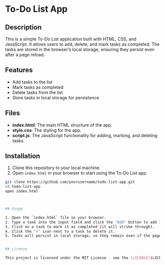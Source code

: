 # To-Do List App

## Description

This is a simple To-Do List application built with HTML, CSS, and JavaScript. It allows users to add, delete, and mark tasks as completed. The tasks are stored in the browser’s local storage, ensuring they persist even after a page reload.

## Features

- Add tasks to the list
- Mark tasks as completed
- Delete tasks from the list
- Store tasks in local storage for persistence

## Files

- **index.html**: The main HTML structure of the app.
- **style.css**: The styling for the app.
- **script.js**: The JavaScript functionality for adding, marking, and deleting tasks.

## Installation

1. Clone this repository to your local machine.
2. Open `index.html` in your browser to start using the To-Do List app.

```bash
git clone https://github.com/yourusername/todo-list-app.git
cd todo-list-app
open index.html



## Usage

1. Open the `index.html` file in your browser.
2. Type a task into the input field and click the "Add" button to add it to the list.
3. Click on a task to mark it as completed (it will strike through).
4. Click the "×" icon next to a task to delete it.
5. Tasks will persist in local storage, so they remain even if the page is reloaded.


## License

This project is licensed under the MIT License - see the [LICENSE](LICENSE) file for details.
